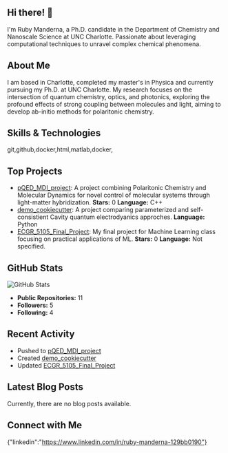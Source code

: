 ## Hi there! 👋

I'm Ruby Manderna, a Ph.D. candidate in the Department of Chemistry and Nanoscale Science at UNC Charlotte. Passionate about leveraging computational techniques to unravel complex chemical phenomena.

## About Me

I am based in Charlotte, completed my master's in Physica and currently pursuing my Ph.D. at UNC Charlotte. My research focuses on the intersection of quantum chemistry, optics, and photonics, exploring the profound effects of strong coupling between molecules and light, aiming to develop ab-initio methods for polaritonic chemistry. 

## Skills & Technologies

git,github,docker,html,matlab,docker,

## Top Projects

- [pQED_MDI_project](https://github.com/rubymanderna/pQED_MDI_project): A project combining Polaritonic Chemistry and Molecular Dynamics for novel control of molecular systems through light-matter hybridization. **Stars:** 0 **Language:** C++ 
- [demo_cookiecutter](https://github.com/rubymanderna/SCQED-PCQED.git): A project comparing parameterized and self-consistient Cavity quantum electrodyanics approches. **Language:** Python 
- [ECGR_5105_Final_Project](https://github.com/rubymanderna/ECGR_5105_Final_Project): My final project for Machine Learning class focusing on practical applications of ML. **Stars:** 0 **Language:** Not specified.

## GitHub Stats

![GitHub Stats](https://github-readme-stats.vercel.app/api?username=rubymanderna&show_icons=true&theme=radical)

- **Public Repositories:** 11
- **Followers:** 5
- **Following:** 4

## Recent Activity

- Pushed to [pQED_MDI_project](https://github.com/rubymanderna/pQED_MDI_project)
- Created [demo_cookiecutter](https://github.com/rubymanderna/demo_cookiecutter)
- Updated [ECGR_5105_Final_Project](https://github.com/rubymanderna/ECGR_5105_Final_Project)

## Latest Blog Posts

Currently, there are no blog posts available.

## Connect with Me

{"linkedin":"https://www.linkedin.com/in/ruby-manderna-129bb0190"}
